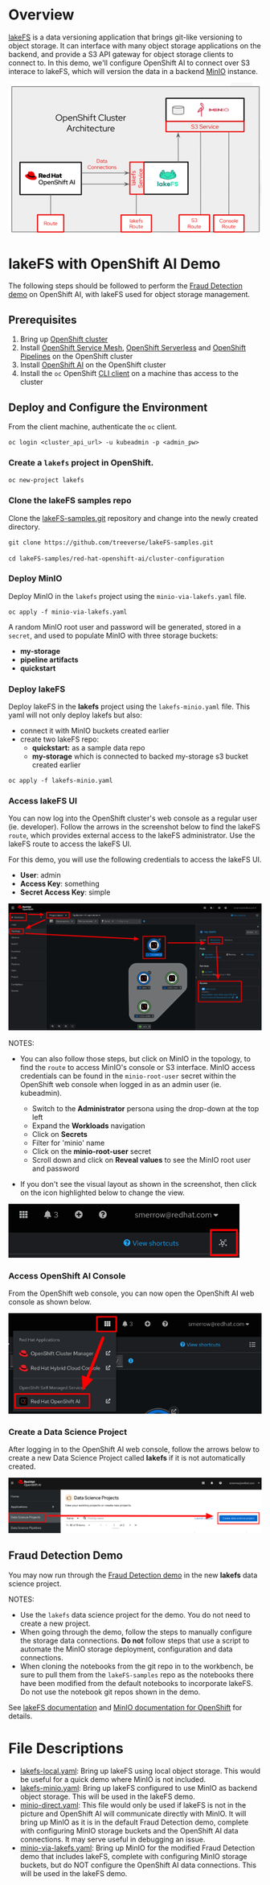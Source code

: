 # Overview

[lakeFS](https://lakefs.io/) is a data versioning application that brings git-like versioning to object storage. It can interface with many object storage applications on the backend, and provide a S3 API gateway for object storage clients to connect to. In this demo, we'll configure OpenShift AI to connect over S3 interace to lakeFS, which will version the data in a backend [MinIO](https://min.io/docs/minio/kubernetes/openshift/index.html) instance.

![lakefs](img/lakefsv3.png)

# lakeFS with OpenShift AI Demo

The following steps should be followed to perform the [Fraud Detection demo](https://docs.redhat.com/en/documentation/red_hat_openshift_ai_self-managed/2.13/html/openshift_ai_tutorial_-_fraud_detection_example/index) on OpenShift AI, with lakeFS used for object storage management.

## Prerequisites

1. Bring up [OpenShift cluster](https://docs.redhat.com/en/documentation/openshift_container_platform/4.17#Install)
2. Install [OpenShift Service Mesh](https://docs.openshift.com/container-platform/4.16/service_mesh/v2x/installing-ossm.html#ossm-install-ossm-operator_installing-ossm), [OpenShift Serverless](https://docs.openshift.com/serverless/1.34/install/install-serverless-operator.html) and [OpenShift Pipelines](https://docs.openshift.com/pipelines/1.16/install_config/installing-pipelines.html) on the OpenShift cluster
3. Install [OpenShift AI](https://docs.redhat.com/en/documentation/red_hat_openshift_ai_self-managed/2.13/html/installing_and_uninstalling_openshift_ai_self-managed/index) on the OpenShift cluster
4. Install the `oc` OpenShift [CLI client](https://docs.openshift.com/container-platform/4.16/cli_reference/openshift_cli/getting-started-cli.html) on a machine thas access to the cluster

## Deploy and Configure the Environment
From the client machine, authenticate the `oc` client.

```
oc login <cluster_api_url> -u kubeadmin -p <admin_pw>
```

### Create a `lakefs` project in OpenShift.

```
oc new-project lakefs
```

### Clone the lakeFS samples repo
Clone the [lakeFS-samples.git](https://github.com/treeverse/lakeFS-samples.git) repository and change into the newly created directory.

```
git clone https://github.com/treeverse/lakeFS-samples.git

cd lakeFS-samples/red-hat-openshift-ai/cluster-configuration
```

### Deploy MinIO
Deploy MinIO in the `lakefs` project using the `minio-via-lakefs.yaml` file.

```
oc apply -f minio-via-lakefs.yaml
```
A random MinIO root user and password will be generated, stored in a `secret`, and used to populate MinIO with three storage buckets:
* **my-storage** 
* **pipeline artifacts**
* **quickstart**


### Deploy lakeFS
Deploy lakeFS in the **lakefs** project using the `lakefs-minio.yaml` file. This yaml will not only deploy lakefs but also:
* connect it with MinIO buckets created earlier
* create two lakeFS repo:
  * **quickstart:** as a sample data repo
  * **my-storage** which is connected to backed my-storage s3 bucket created earlier



```
oc apply -f lakefs-minio.yaml
```

### Access lakeFS UI
You can now log into the OpenShift cluster's web console as a regular user (ie. developer). Follow the arrows in the screenshot below to find the lakeFS `route`, which provides external access to the lakeFS administrator. Use the lakeFS route to access the lakeFS UI.

For this demo, you will use the following credentials to access the lakeFS UI.

* **User**: admin
* **Access Key**: something
* **Secret Access Key**: simple

![lakefs](img/lakefs-route.png)

NOTES:
- You can also follow those steps, but click on MinIO in the topology, to find the `route` to access MinIO's console or S3 interface. MinIO access credentials can be found in the `minio-root-user` secret within the OpenShift web console when logged in as an admin user (ie. kubeadmin).

  - Switch to the **Administrator** persona using the drop-down at the top left
  - Expand the **Workloads** navigation
  - Click on **Secrets**
  - Filter for 'minio' name
  - Click on the **minio-root-user** secret
  - Scroll down and click on **Reveal values** to see the MinIO root user and password

- If you don't see the visual layout as shown in the screenshot, then click on the icon highlighted below to change the view.

![lakefs](img/topology.png)

### Access OpenShift AI Console
From the OpenShift web console, you can now open the OpenShift AI web console as shown below.

![lakefs](img/oai-console.png)

### Create a Data Science Project
After logging in to the OpenShift AI web console, follow the arrows below to create a new Data Science Project called **lakefs** if it is not automatically created.

![lakefs](img/project.png)


## Fraud Detection Demo

You may now run through the [Fraud Detection demo](https://docs.redhat.com/en/documentation/red_hat_openshift_ai_self-managed/2-latest/html/openshift_ai_tutorial_-_fraud_detection_example/index) in the new **lakefs** data science project. 

NOTES: 
* Use the `lakefs` data science project for the demo. You do not need to create a new project.
* When going through the demo, follow the steps to manually configure the storage data connections. **Do not** follow steps that use a script to automate the MinIO storage deployment, configuration and data connections. 
* When cloning the notebooks from the git repo in to the workbench, be sure to pull them from the `lakeFS-samples` repo as the notebooks there have been modified from the default notebooks to incorporate lakeFS. Do not use the notebook git repos shown in the demo. 


See [lakeFS documentation](https://docs.lakefs.io/) and [MinIO documentation for OpenShift](https://min.io/docs/minio/kubernetes/openshift/index.html) for details.

# File Descriptions

- [lakefs-local.yaml](./lakefs-local.yaml): Bring up lakeFS using local object storage. This would be useful for a quick demo where MinIO is not included.
- [lakefs-minio.yaml](./lakefs-minio.yaml): Bring up lakeFS configured to use MinIO as backend object storage. This will be used in the lakeFS demo.
- [minio-direct.yaml](./minio-direct.yaml): This file would only be used if lakeFS is not in the picture and OpenShift AI will communicate directly with MinIO. It will bring up MinIO as it is in the default Fraud Detection demo, complete with configuring MinIO storage buckets and the OpenShift AI data connections. It may serve useful in debugging an issue.
- [minio-via-lakefs.yaml](./minio-via-lakefs.yaml): Bring up MinIO for the modified Fraud Detection demo that includes lakeFS, complete with configuring MinIO storage buckets, but do NOT configure the OpenShift AI data connections. This will be used in the lakeFS demo.
